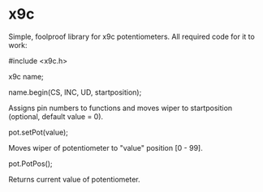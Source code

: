 # x9c
Simple, foolproof library for x9c potentiometers.
All required code for it to work:

#include <x9c.h>

x9c name; 

name.begin(CS, INC, UD, startposition);

Assigns pin numbers to functions and moves wiper to startposition (optional, default value = 0).

pot.setPot(value);

Moves wiper of potentiometer to "value" position [0 - 99].

pot.PotPos();

Returns current value of potentiometer.
